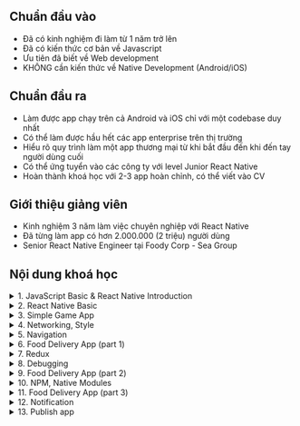 ## Chuẩn đầu vào
* Đã có kinh nghiệm đi làm từ 1 năm trở lên
* Đã có kiến thức cơ bản về Javascript
* Ưu tiên đã biết về Web development
* KHÔNG cần kiến thức về Native Development (Android/iOS)

## Chuẩn đầu ra
* Làm được app chạy trên cả Android và iOS chỉ với một codebase duy nhất
* Có thể làm được hầu hết các app enterprise trên thị trường
* Hiểu rõ quy trình làm một app thương mại từ khi bắt đầu đến khi đến tay người dùng cuối
* Có thể ứng tuyển vào các công ty với level Junior React Native
* Hoàn thành khoá học với 2-3 app hoàn chỉnh, có thể viết vào CV

## Giới thiệu giảng viên
* Kinh nghiệm 3 năm làm việc chuyên nghiệp với React Native
* Đã từng làm app có hơn 2.000.000 (2 triệu) người dùng
* Senior React Native Engineer tại Foody Corp - Sea Group

## Nội dung khoá học
<!--- Section 1-->
<details>
<summary>1. JavaScript Basic & React Native Introduction</summary>

* JavaScript Basic
	* ES6: Variable, Type, Object, Module, Prototype
	* Asynchronous: Single Thread, Promises, Async/Await
	* ESLint, Prettier
* React Native Introduction
	* Architecture: Bridge, Native Thread
	* Environment setup

</details>
<!--- Section 2-->
<details>
<summary>2. React Native Basic</summary>

* Component
	* Props
	* State
	* LifeCycle
* React Native Component
	* Core Component
	* Native Component
* Simple Game App

</details>

<!--- Section 3-->
<details>
<summary>3. Simple Game App</summary>

* Memory game
* Match game

</details>
<!--- Section 4-->
<details>
<summary>4. Networking, Style</summary>

* Networking
  * API
  * Validattion
  * Simple SignIn Flow, Local Storage
* Style
  * StyleSheet
  * Flexbox
  * Responsive

</details>
<!--- Section 5-->
<details>
<summary>5. Navigation</summary>

* react-native-navigation
* react-navigation
	* stack
	* tabs 

</details>
<!--- Section 6-->
<details>
<summary>6. Food Delivery App (part 1)</summary>

* Browsing Page
* Shop Page
* Cart Page

</details>
<!--- Section 7-->
<details>
<summary>7. Redux</summary>

* Architecture
* Middleware, Thunk
* react-redux
* Redux toolkit
* redux-persist

</details>
<!--- Section 8-->
<details>
<summary>8. Debugging</summary>

* console
* react-devtools
* reactotron

</details>

<!--- Section 9-->
<details>
<summary>9. Food Delivery App (part 2)</summary>

* Refactor current App with Redux
* SignIn Flow
* Submit Order

</details>
<!--- Section 10-->
<details>
<summary>10. NPM, Native Modules</summary>

* NPM
  * Library
  * node_modules 
* Native Modules

</details>
<!--- Section 11-->
<details>
<summary>11. Food Delivery App (part 3)</summary>

* Integrate Map, Camera
* Review Flow

</details>
<!--- Section 12-->
<details>
<summary>12. Notification</summary>

* Notification
	* Remote notificaiton
	* Local notification
* Integrate into Food Delivery App

</details>
<!--- Section 13-->
<details>
<summary>13. Publish app</summary>

* Pre-configuation
	* Configuring Icons & The Splash Screen
	* Codepush
* Publish
	* iOS
	* Android
	* Expo

</details>
